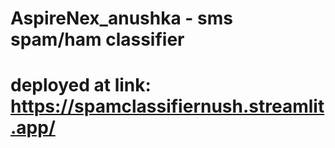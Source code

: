 # AspireNex_anushka - sms spam/ham classifier
# deployed at link: https://spamclassifiernush.streamlit.app/

